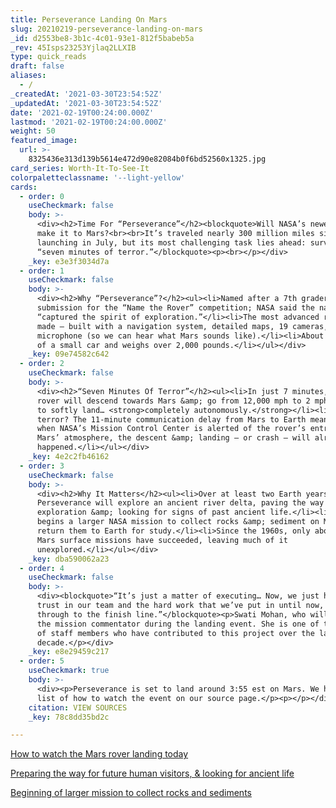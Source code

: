 ```yaml
---
title: Perseverance Landing On Mars
slug: 20210219-perseverance-landing-on-mars
_id: d2553be8-3b1c-4c01-93e1-812f5babeb5a
_rev: 45Isps23253Yjlaq2LLXIB
type: quick_reads
draft: false
aliases:
  - /
_createdAt: '2021-03-30T23:54:52Z'
_updatedAt: '2021-03-30T23:54:52Z'
date: '2021-02-19T00:24:00.000Z'
lastmod: '2021-02-19T00:24:00.000Z'
weight: 50
featured_image:
  url: >-
    8325436e313d139b5614e472d90e82084b0f6bd52560x1325.jpg
card_series: Worth-It-To-See-It
colorpaletteclassname: '--light-yellow'
cards:
  - order: 0
    useCheckmark: false
    body: >-
      <div><h2>Time For “Perseverance”</h2><blockquote>Will NASA’s newest rover
      make it to Mars?<br><br>It’s traveled nearly 300 million miles since
      launching in July, but its most challenging task lies ahead: surviving the
      “seven minutes of terror.”</blockquote><p><br></p></div>
    _key: e3e3f3034d7a
  - order: 1
    useCheckmark: false
    body: >-
      <div><h2>Why “Perseverance”?</h2><ul><li>Named after a 7th grader’s essay
      submission for the “Name the Rover” competition; NASA said the name
      “captured the spirit of exploration.”</li><li>The most advanced rover ever
      made – built with a navigation system, detailed maps, 19 cameras, and a
      microphone (so we can hear what Mars sounds like).</li><li>About the size
      of a small car and weighs over 2,000 pounds.</li></ul></div>
    _key: 09e74582c642
  - order: 2
    useCheckmark: false
    body: >-
      <div><h2>“Seven Minutes Of Terror”</h2><ul><li>In just 7 minutes, the
      rover will descend towards Mars &amp; go from 12,000 mph to 2 mph in order
      to softly land… <strong>completely autonomously.</strong></li><li>Why the
      terror? The 11-minute communication delay from Mars to Earth means that
      when NASA’s Mission Control Center is alerted of the rover’s entry into
      Mars’ atmosphere, the descent &amp; landing – or crash – will already have
      happened.</li></ul></div>
    _key: 4e2c2fb46162
  - order: 3
    useCheckmark: false
    body: >-
      <div><h2>Why It Matters</h2><ul><li>Over at least two Earth years,
      Perseverance will explore an ancient river delta, paving the way for human
      exploration &amp; looking for signs of past ancient life.</li><li>It also
      begins a larger NASA mission to collect rocks &amp; sediment on Mars &amp;
      return them to Earth for study.</li><li>Since the 1960s, only about 50% of
      Mars surface missions have succeeded, leaving much of it
      unexplored.</li></ul></div>
    _key: dba590062a23
  - order: 4
    useCheckmark: false
    body: >-
      <div><blockquote>“It’s just a matter of executing… Now, we just have to
      trust in our team and the hard work that we’ve put in until now, to see us
      through to the finish line.”</blockquote><p>Swati Mohan, who will serve as
      the mission commentator during the landing event. She is one of thousands
      of staff members who have contributed to this project over the last
      decade.</p></div>
    _key: e8e29459c217
  - order: 5
    useCheckmark: true
    body: >-
      <div><p>Perseverance is set to land around 3:55 est on Mars. We have a
      list of how to watch the event on our source page.</p><p></p></div>
    citation: VIEW SOURCES
    _key: 78c8dd35bd2c

---
```

[How to watch the Mars rover landing today](https://www.cnn.com/2021/02/18/world/how-to-watch-mars-rover-landing-scn-trnd/index.html)

[Preparing the way for future human visitors, & looking for ancient life](https://mars.nasa.gov/files/mars2020/Mars2020_Fact_Sheet.pdf)

[Beginning of larger mission to collect rocks and sediments](https://www.nasa.gov/feature/jpl/7-things-to-know-about-the-mars-2020-perseverance-rover-mission)